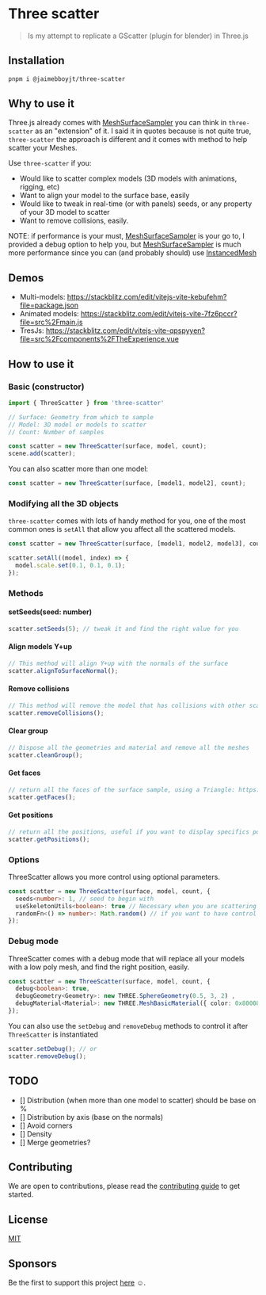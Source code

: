# Three scatter

> Is my attempt to replicate a GScatter (plugin for blender) in Three.js

## Installation

```bash
pnpm i @jaimebboyjt/three-scatter
```

## Why to use it

Three.js already comes with [MeshSurfaceSampler](https://threejs.org/docs/?q=meshS#examples/en/math/MeshSurfaceSampler) you can think in `three-scatter` as an "extension" of it. I said it in quotes because is not quite true, `three-scatter` the approach is different and it comes with method to help scatter your Meshes.

Use `three-scatter` if you:
- Would like to scatter complex models (3D models with animations, rigging, etc)
- Want to align your model to the surface base, easily
- Would like to tweak in real-time (or with panels) seeds, or any property of your 3D model to scatter
- Want to remove collisions, easily.

NOTE:
if performance is your must, [MeshSurfaceSampler](https://threejs.org/docs/?q=meshS#examples/en/math/MeshSurfaceSampler) is your go to, I provided a debug option to help you, but [MeshSurfaceSampler](https://threejs.org/docs/?q=meshS#examples/en/math/MeshSurfaceSampler) is much more performance since you can (and probably should) use [InstancedMesh](https://threejs.org/docs/?q=InstancedMesh#api/en/objects/InstancedMesh)

## Demos

- Multi-models: https://stackblitz.com/edit/vitejs-vite-kebufehm?file=package.json
- Animated models: https://stackblitz.com/edit/vitejs-vite-7fz6pccr?file=src%2Fmain.js
- TresJs: https://stackblitz.com/edit/vitejs-vite-qpspyyen?file=src%2Fcomponents%2FTheExperience.vue

## How to use it

### Basic (constructor)

```js
import { ThreeScatter } from 'three-scatter'

// Surface: Geometry from which to sample
// Model: 3D model or models to scatter
// Count: Number of samples

const scatter = new ThreeScatter(surface, model, count);
scene.add(scatter);
```

You can also scatter more than one model:

```js
const scatter = new ThreeScatter(surface, [model1, model2], count);
```

### Modifying all the 3D objects

`three-scatter` comes with lots of handy method for you, one of the most common ones is `setAll` that allow you affect all the scattered models.

```js
const scatter = new ThreeScatter(surface, [model1, model2, model3], count);

scatter.setAll((model, index) => {
  model.scale.set(0.1, 0.1, 0.1);
});
```

### Methods

#### setSeeds(seed: number)

```js
scatter.setSeeds(5); // tweak it and find the right value for you
```

#### Align models Y+up

```js
// This method will align Y+up with the normals of the surface
scatter.alignToSurfaceNormal();
```

#### Remove collisions

```js
// This method will remove the model that has collisions with other scattered model 
scatter.removeCollisions();
```

#### Clear group

```js
// Dispose all the geometries and material and remove all the meshes
scatter.cleanGroup();
```

#### Get faces

```js
// return all the faces of the surface sample, using a Triangle: https://threejs.org/docs/?q=triangle#api/en/math/Triangle
scatter.getFaces();
```

#### Get positions

```js
// return all the positions, useful if you want to display specifics positions in your scene
scatter.getPositions();
```

### Options

ThreeScatter allows you more control using optional parameters.

```ts
const scatter = new ThreeScatter(surface, model, count, {
  seeds<number>: 1, // seed to begin with
  useSkeletonUtils<boolean>: true // Necessary when you are scattering 3D models with rigging/animations
  randomFn<() => number>: Math.random() // if you want to have control over the random function, has to return a value from 0 to 1
});
```

### Debug mode

ThreeScatter comes with a debug mode that will replace all your models with a low poly mesh, and find the right position, easily.

```ts
const scatter = new ThreeScatter(surface, model, count, {
  debug<boolean>: true,
  debugGeometry<Geometry>: new THREE.SphereGeometry(0.5, 3, 2) ,
  debugMaterial<Material>: new THREE.MeshBasicMaterial({ color: 0x800080 }),
});
```

You can also use the `setDebug` and `removeDebug` methods to control it after `ThreeScatter` is instantiated

```js
scatter.setDebug(); // or
scatter.removeDebug();
```

## TODO
- [] Distribution (when more than one model to scatter) should be base on %
- [] Distribution by axis (base on the normals)
- [] Avoid corners
- [] Density
- [] Merge geometries?


## Contributing

We are open to contributions, please read the [contributing guide](/CONTRIBUTING.md) to get started.

## License

[MIT](/LICENSE)

## Sponsors

Be the first to support this project [here](LINK) ☺️.
